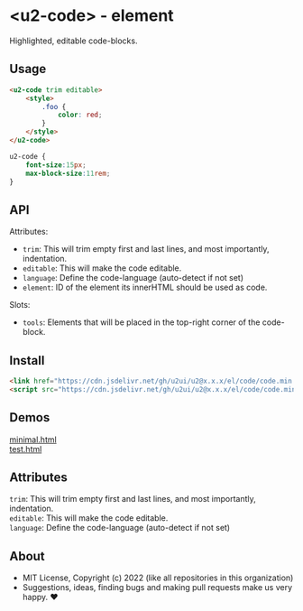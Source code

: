 # &lt;u2-code&gt; - element
Highlighted, editable code-blocks.

## Usage

```html
<u2-code trim editable>
    <style>
        .foo {
            color: red;
        }
    </style>
</u2-code>
```

```css
u2-code {
    font-size:15px;
    max-block-size:11rem;
}
```

## API

Attributes:
- `trim`: This will trim empty first and last lines, and most importantly, indentation.
- `editable`: This will make the code editable.
- `language`: Define the code-language (auto-detect if not set)
- `element`: ID of the element its innerHTML should be used as code.

Slots:
- `tools`: Elements that will be placed in the top-right corner of the code-block.

## Install

```html
<link href="https://cdn.jsdelivr.net/gh/u2ui/u2@x.x.x/el/code/code.min.css" rel=stylesheet>
<script src="https://cdn.jsdelivr.net/gh/u2ui/u2@x.x.x/el/code/code.min.js" type=module async></script>
```

## Demos

[minimal.html](http://gcdn.li/u2ui/u2@main/el/code/tests/minimal.html)  
[test.html](http://gcdn.li/u2ui/u2@main/el/code/tests/test.html)  

## Attributes

`trim`: This will trim empty first and last lines, and most importantly, indentation.  
`editable`: This will make the code editable.  
`language`: Define the code-language (auto-detect if not set)

## About

- MIT License, Copyright (c) 2022 <u2> (like all repositories in this organization) <br>
- Suggestions, ideas, finding bugs and making pull requests make us very happy. ♥

